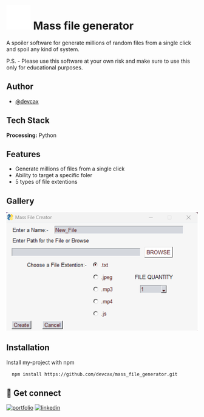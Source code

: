 
# ![Logo](https://github.com/devcax/mass_file_generator/blob/main/assets/files-alt-svgrepo-com.png) Mass file generator

A spoiler software for generate  millions of random files from a single click and spoil any kind of system.

P.S. - Please use this software at your own risk and make sure to use this only for educational purposes.

## Author

- [@devcax](https://www.github.com/octokatherine)


## Tech Stack

**Processing:** Python


## Features

- Generate millions of files from a single click
- Ability to target a specific foler
- 5 types of file extentions



## Gallery

![App Screenshot](https://github.com/devcax/mass_file_generator/blob/main/assets/pic.png)


## Installation

Install my-project with npm

```bash
  npm install https://github.com/devcax/mass_file_generator.git
```
    
## 🔗 Get connect
[![portfolio](https://img.shields.io/badge/my_portfolio-000?style=for-the-badge&logo=ko-fi&logoColor=white)](https://nipunperera.com/)
[![linkedin](https://img.shields.io/badge/linkedin-0A66C2?style=for-the-badge&logo=linkedin&logoColor=white)](https://www.linkedin.com/in/nipun-perera-09730526b/)


